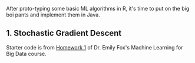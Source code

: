 After proto-typing some basic ML algorithms in R, it's time to put on the big boi pants and implement them in Java.  

## 1. Stochastic Gradient Descent
Starter code is from [Homework 1] of Dr. Emily Fox's Machine Learning for Big Data course. 

<!-- links -->
[Homework 1]:http://courses.cs.washington.edu/courses/cse547/14wi/homework.html

